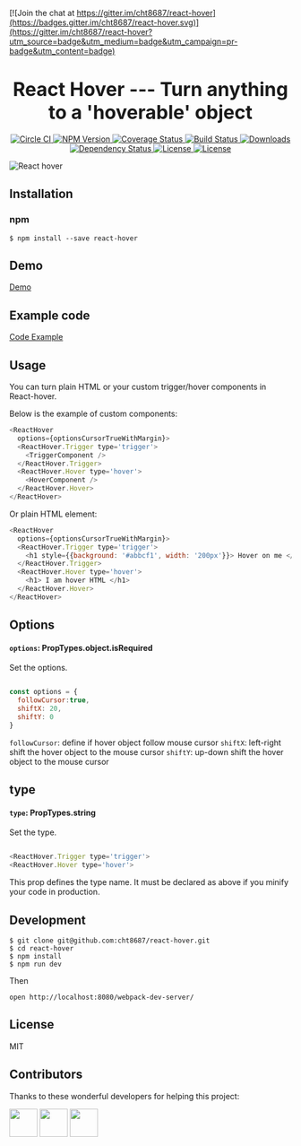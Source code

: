 [![Join the chat at https://gitter.im/cht8687/react-hover](https://badges.gitter.im/cht8687/react-hover.svg)](https://gitter.im/cht8687/react-hover?utm_source=badge&utm_medium=badge&utm_campaign=pr-badge&utm_content=badge)

<big><h1 align="center">React Hover --- Turn anything to a 'hoverable' object</h1></big>

<p align="center">
  <a href="https://circleci.com/gh/cht8687/react-hover">
    <img src="https://circleci.com/gh/cht8687/react-hover.svg?style=shield"
         alt="Circle CI">
  </a>

  <a href="https://www.npmjs.com/package/react-hover">
    <img src="https://img.shields.io/npm/v/react-hover.svg?style=flat-square"
         alt="NPM Version">
  </a>

 <a href="https://coveralls.io/github/cht8687/react-hover?branch=master">
    <img src="https://coveralls.io/repos/cht8687/react-hover/badge.svg?branch=master&service=github" alt="Coverage Status" />
 </a>

  <a href="https://travis-ci.org/cht8687/react-hover">
    <img src="https://img.shields.io/travis/cht8687/react-hover.svg?style=flat-square"
         alt="Build Status">
  </a>

  <a href="https://npmjs.org/package/react-hover">
    <img src="http://img.shields.io/npm/dm/react-hover.svg?style=flat-square"
         alt="Downloads">
  </a>

  <a href="https://david-dm.org/cht8687/react-hover.svg">
    <img src="https://david-dm.org/cht8687/react-hover.svg?style=flat-square"
         alt="Dependency Status">
  </a>

  <a href="https://github.com/cht8687/react-hover/blob/master/LICENSE">
    <img src="https://img.shields.io/npm/l/react-hover.svg?style=flat-square"
         alt="License">
  </a>

  <a href="http://standardjs.com/">
    <img src="https://img.shields.io/badge/code%20style-standard-brightgreen.svg"
         alt="License">
  </a>
</p>

<p align="center"><big>

</big></p>


![React hover](src/example/react-hover-new.gif)


## Installation

### npm

```
$ npm install --save react-hover
```

## Demo

[Demo](http://cht8687.github.io/react-hover/example/)

## Example code

[Code Example](https://github.com/cht8687/react-hover/blob/master/src/example/Example.js)


## Usage

You can turn plain HTML or your custom trigger/hover components in React-hover.

Below is the example of custom components:
```js
<ReactHover
  options={optionsCursorTrueWithMargin}>
  <ReactHover.Trigger type='trigger'>
    <TriggerComponent />
  </ReactHover.Trigger>
  <ReactHover.Hover type='hover'>
    <HoverComponent />
  </ReactHover.Hover>
</ReactHover>
```

Or plain HTML element:

```js
<ReactHover
  options={optionsCursorTrueWithMargin}>
  <ReactHover.Trigger type='trigger'>
    <h1 style={{background: '#abbcf1', width: '200px'}}> Hover on me </h1>
  </ReactHover.Trigger>
  <ReactHover.Hover type='hover'>
    <h1> I am hover HTML </h1>
  </ReactHover.Hover>
</ReactHover>
```

## Options

#### `options`: PropTypes.object.isRequired

Set the options.

```js

const options = {
  followCursor:true,
  shiftX: 20,
  shiftY: 0
}

```
`followCursor`: define if hover object follow mouse cursor
`shiftX`: left-right shift the hover object to the mouse cursor
`shiftY`: up-down shift the hover object to the mouse cursor


## type

#### `type`: PropTypes.string

Set the type.

```js

<ReactHover.Trigger type='trigger'>
<ReactHover.Hover type='hover'>

```
This prop defines the type name. It must be declared as above if you minify your code in production.

## Development

```
$ git clone git@github.com:cht8687/react-hover.git
$ cd react-hover
$ npm install
$ npm run dev
```

Then

```
open http://localhost:8080/webpack-dev-server/
```

## License

MIT

## Contributors

Thanks to these wonderful developers for helping this project:

<p float="left">
    <a href="https://github.com/illiteratewriter"><img src="https://avatars1.githubusercontent.com/u/5787110?s=400&v=4" width="50" height="50" /></a>
    <a href="https://github.com/simPod"><img src="https://avatars3.githubusercontent.com/u/327717?s=400&v=4" width="50" height="50" /></a>
    <a href="https://github.com/bucketsec"><img src="https://avatars1.githubusercontent.com/u/35276194?s=400&v=4" width="50" height="50" /></a>
</p>
